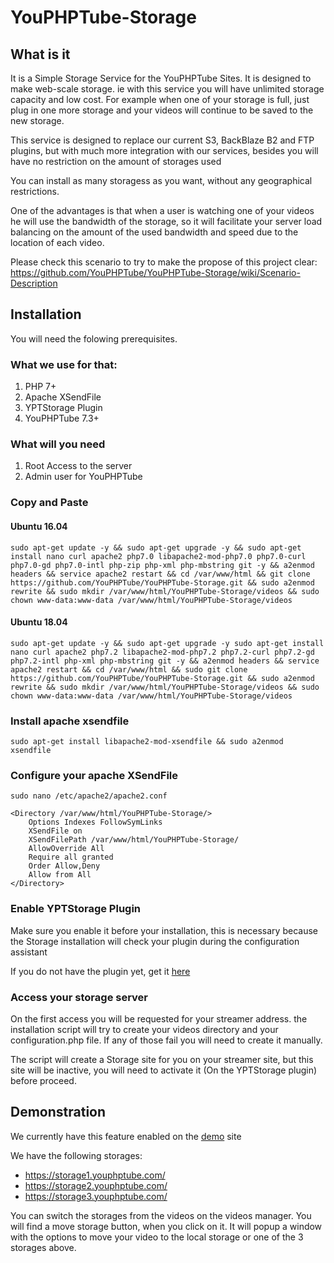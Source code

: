 # YouPHPTube-Storage

## What is it

It is a Simple Storage Service for the YouPHPTube Sites. It is designed to make web-scale storage. 
ie with this service you will have unlimited storage capacity and low cost. 
For example when one of your storage is full, just plug in one more storage and your videos will continue to be saved to the new storage.

This service is designed to replace our current S3, BackBlaze B2 and FTP plugins, but with much more integration with our services, 
besides you will have no restriction on the amount of storages used

You can install as many storagess as you want, without any geographical restrictions.

One of the advantages is that when a user is watching one of your videos he will use the bandwidth of the storage, so it will facilitate your server load balancing on the amount of the used bandwidth and speed due to the location of each video.

Please check this scenario to try to make the propose of this project clear: https://github.com/YouPHPTube/YouPHPTube-Storage/wiki/Scenario-Description

## Installation 

You will need the folowing prerequisites.

### What we use for that:
1. PHP 7+
1. Apache XSendFile
1. YPTStorage Plugin
1. YouPHPTube 7.3+

### What will you need
1. Root Access to the server
1. Admin user for YouPHPTube

### Copy and Paste

#### Ubuntu 16.04
    sudo apt-get update -y && sudo apt-get upgrade -y && sudo apt-get install nano curl apache2 php7.0 libapache2-mod-php7.0 php7.0-curl php7.0-gd php7.0-intl php-zip php-xml php-mbstring git -y && a2enmod headers && service apache2 restart && cd /var/www/html && git clone https://github.com/YouPHPTube/YouPHPTube-Storage.git && sudo a2enmod rewrite && sudo mkdir /var/www/html/YouPHPTube-Storage/videos && sudo chown www-data:www-data /var/www/html/YouPHPTube-Storage/videos
    
#### Ubuntu 18.04
    sudo apt-get update -y && sudo apt-get upgrade -y sudo apt-get install nano curl apache2 php7.2 libapache2-mod-php7.2 php7.2-curl php7.2-gd php7.2-intl php-xml php-mbstring git -y && a2enmod headers && service apache2 restart && cd /var/www/html && sudo git clone https://github.com/YouPHPTube/YouPHPTube-Storage.git && sudo a2enmod rewrite && sudo mkdir /var/www/html/YouPHPTube-Storage/videos && sudo chown www-data:www-data /var/www/html/YouPHPTube-Storage/videos

### Install apache xsendfile

    sudo apt-get install libapache2-mod-xsendfile && sudo a2enmod xsendfile

### Configure your apache XSendFile

    sudo nano /etc/apache2/apache2.conf

    <Directory /var/www/html/YouPHPTube-Storage/>
        Options Indexes FollowSymLinks
        XSendFile on
        XSendFilePath /var/www/html/YouPHPTube-Storage/
        AllowOverride All
        Require all granted
        Order Allow,Deny
        Allow from All
    </Directory>

### Enable YPTStorage Plugin

Make sure you enable it before your installation, this is necessary because the Storage installation will check your plugin during the configuration assistant

If you do not have the plugin yet, get it [here](https://www.youphptube.com/plugins/)

### Access your storage server

On the first access you will be requested for your streamer address. the installation script will try to create your videos directory and your configuration.php file. If any of those fail you will need to create it manually.

The script will create a Storage site for you on your streamer site, but this site will be inactive, you will need to activate it (On the YPTStorage plugin) before proceed.

## Demonstration

We currently have this feature enabled on the [demo](https://demo.youphptube.com) site

We have the following storages:

* https://storage1.youphptube.com/
* https://storage2.youphptube.com/
* https://storage3.youphptube.com/

You can switch the storages from the videos on the videos manager. You will find a move storage button, when you click on it. It will popup a window with the options to move your video to the local storage or one of the 3 storages above.
